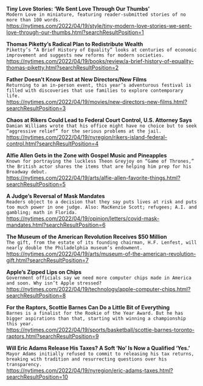 **Tiny Love Stories: ‘We Sent Love Through Our Thumbs’**\
`Modern Love in miniature, featuring reader-submitted stories of no more than 100 words.`\
https://nytimes.com/2022/04/19/style/tiny-modern-love-stories-we-sent-love-through-our-thumbs.html?searchResultPosition=1

**Thomas Piketty’s Radical Plan to Redistribute Wealth**\
`Piketty’s “A Brief History of Equality” looks at centuries of economic improvement and suggests new reforms for modern societies.`\
https://nytimes.com/2022/04/19/books/review/a-brief-history-of-equality-thomas-piketty.html?searchResultPosition=2

**Father Doesn’t Know Best at New Directors/New Films**\
`Returning to an in-person event, this year’s adventurous festival is filled with discoveries that use families to explore contemporary life.`\
https://nytimes.com/2022/04/19/movies/new-directors-new-films.html?searchResultPosition=3

**Chaos at Rikers Could Lead to Federal Court Control, U.S. Attorney Says**\
`Damian Williams wrote that his office might have no choice but to seek “aggressive relief” for the serious problems at the jail.`\
https://nytimes.com/2022/04/19/nyregion/rikers-island-federal-control.html?searchResultPosition=4

**Alfie Allen Gets in the Zone with Gospel Music and Pineapples**\
`Known for portraying the luckless Theon Greyjoy on “Game of Thrones,” the British actor shares the items that are helping him prep for his Broadway debut.`\
https://nytimes.com/2022/04/19/arts/alfie-allen-favorite-things.html?searchResultPosition=5

**A Judge’s Reversal of Mask Mandates**\
`Readers object to a decision that they say puts lives at risk and puts too much power in one judge. Also: MacKenzie Scott; refugees; A.I. and gambling; math in Florida.`\
https://nytimes.com/2022/04/19/opinion/letters/covid-mask-mandates.html?searchResultPosition=6

**The Museum of the American Revolution Receives $50 Million**\
`The gift, from the estate of its founding chairman, H.F. Lenfest, will nearly double the Philadelphia museum’s endowment.`\
https://nytimes.com/2022/04/19/arts/museum-of-the-american-revolution-gift.html?searchResultPosition=7

**Apple’s Zipped Lips on Chips**\
`Government officials say we need more computer chips made in America and soon. Why isn’t Apple stressed?`\
https://nytimes.com/2022/04/19/technology/apple-computer-chips.html?searchResultPosition=8

**For the Raptors, Scottie Barnes Can Do a Little Bit of Everything**\
`Barnes is a finalist for the Rookie of the Year Award. But he has bigger aspirations than that, starting with winning a championship this year.`\
https://nytimes.com/2022/04/19/sports/basketball/scottie-barnes-toronto-raptors.html?searchResultPosition=9

**Will Eric Adams Release His Taxes? A Soft ‘No’ Is Now a Qualified ‘Yes.’**\
`Mayor Adams initially refused to commit to releasing his tax returns, breaking with tradition and resurrecting questions over his transparency.`\
https://nytimes.com/2022/04/19/nyregion/eric-adams-taxes.html?searchResultPosition=10

